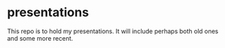 # presentations
This repo is to hold my presentations.
It will include perhaps both old ones and some more recent. 

